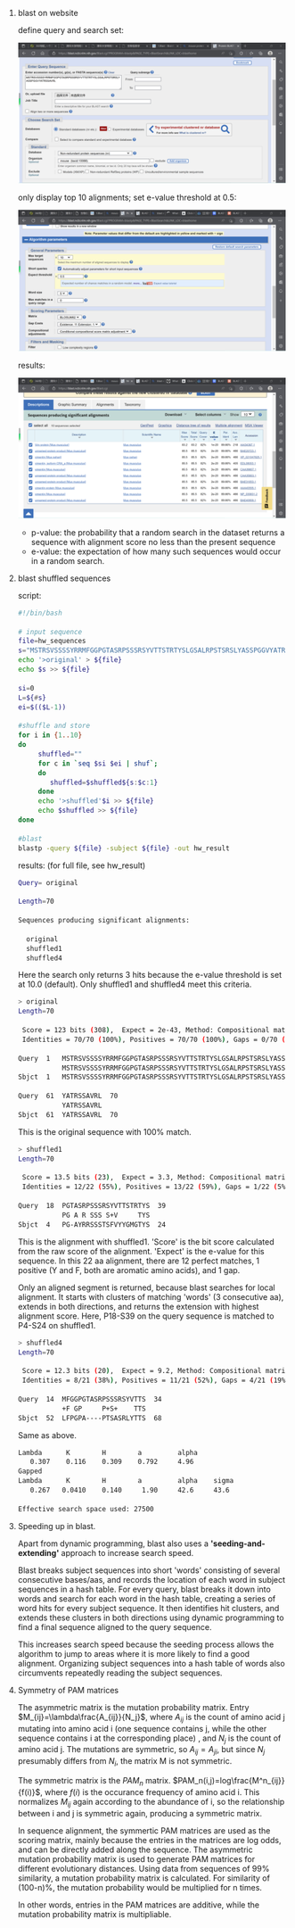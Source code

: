1. blast on website
   
   define query and search set:
   
   ![alt text][blastp 1]
   
   only display top 10 alignments; set e-value threshold at 0.5:
   
   ![alt text][blastp 2]
   
   results:
   
   ![alt text][blastp 3]
   
   * p-value: the probability that a random search in the dataset returns a sequence with alignment score no less than the present sequence
   * e-value: the expectation of how many such sequences would occur in a random search.
   
2. blast shuffled sequences
   
   script:
   
   ```bash
   #!/bin/bash
   
   # input sequence
   file=hw_sequences
   s="MSTRSVSSSSYRRMFGGPGTASRPSSSRSYVTTSTRTYSLGSALRPSTSRSLYASSPGGVYATRSSAVRL"
   echo '>original' > ${file}
   echo $s >> ${file}
   
   si=0
   L=${#s}
   ei=$(($L-1))
   
   #shuffle and store
   for i in {1..10}
   do
        shuffled=""
        for c in `seq $si $ei | shuf`;
        do
           shuffled=$shuffled${s:$c:1}
        done
        echo '>shuffled'$i >> ${file}
        echo $shuffled >> ${file}
   done
   
   #blast
   blastp -query ${file} -subject ${file} -out hw_result
   ```
   
   results: (for full file, see hw_result)
   
   ```bash
   Query= original

   Length=70
                                                                         Score     E
   Sequences producing significant alignments:                          (Bits)  Value

     original                                                            123     2e-43
     shuffled1                                                           13.5    3.3
     shuffled4                                                           12.3    9.2

   ```
   
   Here the search only returns 3 hits because the e-value threshold is set at 10.0 (default). Only shuffled1 and shuffled4 meet this criteria.
   
   ```bash
   > original
   Length=70

    Score = 123 bits (308),  Expect = 2e-43, Method: Compositional matrix adjust.
    Identities = 70/70 (100%), Positives = 70/70 (100%), Gaps = 0/70 (0%)

   Query  1   MSTRSVSSSSYRRMFGGPGTASRPSSSRSYVTTSTRTYSLGSALRPSTSRSLYASSPGGV  60
              MSTRSVSSSSYRRMFGGPGTASRPSSSRSYVTTSTRTYSLGSALRPSTSRSLYASSPGGV
   Sbjct  1   MSTRSVSSSSYRRMFGGPGTASRPSSSRSYVTTSTRTYSLGSALRPSTSRSLYASSPGGV  60

   Query  61  YATRSSAVRL  70
              YATRSSAVRL
   Sbjct  61  YATRSSAVRL  70
   ```
   
   This is the original sequence with 100% match.
   
   ```bash
   > shuffled1
   Length=70

    Score = 13.5 bits (23),  Expect = 3.3, Method: Compositional matrix adjust.
    Identities = 12/22 (55%), Positives = 13/22 (59%), Gaps = 1/22 (5%)

   Query  18  PGTASRPSSSRSYVTTSTRTYS  39
              PG A R SSS S+V     TYS
   Sbjct  4   PG-AYRRSSSTSFVYYGMGTYS  24
   ```
   
   This is the alignment with shuffled1. 'Score' is the bit score calculated from the raw score of the alignment. 'Expect' is the e-value for this sequence. In this 22 aa alignment, there are 12 perfect matches, 1 positive (Y and F, both are aromatic amino acids), and 1 gap. 
   
   Only an aligned segment is returned, because blast searches for local alignment. It starts with clusters of matching 'words' (3 consecutive aa), extends in both directions, and returns the extension with highest alignment score. Here, P18-S39 on the query sequence is matched to P4-S24 on shuffled1.
   
   ```bash
   > shuffled4
   Length=70

    Score = 12.3 bits (20),  Expect = 9.2, Method: Compositional matrix adjust.
    Identities = 8/21 (38%), Positives = 11/21 (52%), Gaps = 4/21 (19%)

   Query  14  MFGGPGTASRPSSSRSYVTTS  34
              +F GP     P+S+    TTS
   Sbjct  52  LFPGPA----PTSASRLYTTS  68
   ```
   
   Same as above.
   
   ```bash
   Lambda      K        H        a         alpha
      0.307    0.116    0.309    0.792     4.96
   Gapped
   Lambda      K        H        a         alpha    sigma
      0.267   0.0410    0.140     1.90     42.6     43.6

   Effective search space used: 27500
   ```
   
3. Speeding up in blast.

   Apart from dynamic programming, blast also uses a **'seeding-and-extending'** approach to increase search speed.
   
   Blast breaks subject sequences into short 'words' consisting of several consecutive bases/aas, and records the location of each word in subject sequences in a hash table. For every query, blast breaks it down into words and search for each word in the hash table, creating a series of word hits for every subject sequence. It then identifies hit clusters, and extends these clusters in both directions using dynamic programming to find a final sequence aligned to the query sequence.
   
   This increases search speed because the seeding process allows the algorithm to jump to areas where it is more likely to find a good alignment. Organizing subject sequences into a hash table of words also circumvents repeatedly reading the subject sequences.
   
4. Symmetry of PAM matrices

   The asymmetric matrix is the mutation probability matrix. Entry $M_{ij}=\lambda\frac{A_{ij}}{N_j}$, where $A_{ij}$ is the count of amino acid j mutating into amino acid i (one sequence contains j, while the other sequence contains i at the corresponding place) , and $N_j$ is the count of amino acid j. The mutations are symmetric, so $A_{ij}=A_{ji}$, but since $N_j$ presumably differs from $N_i$, the matrix M is not symmetric.
   
   The symmetric matrix is the $PAM_n$ matrix. $PAM_n(i,j)=log\frac{M^n_{ij}}{f(i)}$, where $f(i)$ is the occurance frequency of amino acid i. This normalizes $M_{ij}$ again according to the abundance of i, so the relationship between i and j is symmetric again, producing a symmetric matrix.
   
   In sequence alignment, the symmertic PAM matrices are used as the scoring matrix, mainly because the entries in the matrices are log odds, and can be directly added along the sequence. The asymmetric mutation probability matrix is used to generate PAM matrices for different evolutionary distances. Using data from sequences of 99% similarity, a mutation probability matrix is calculated. For similarity of (100-n)%, the mutation probability would be multiplied for n times.
   
   In other words, entries in the PAM matrices are additive, while the mutation probability matrix is multipliable. 
   
   [blastp 1]: https://github.com/StellariaL/bioinfo2023/blob/main/blastp%201.png
   [blastp 2]: https://github.com/StellariaL/bioinfo2023/blob/main/blastp%202.png
   [blastp 3]: https://github.com/StellariaL/bioinfo2023/blob/main/blastp%203.png
